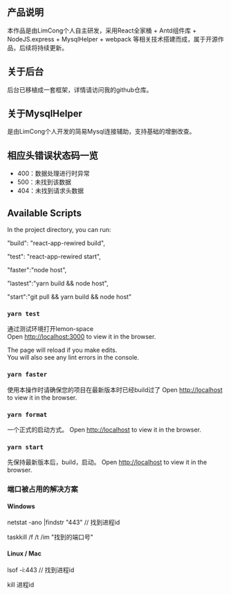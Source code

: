 ## 产品说明
本作品是由LimCong个人自主研发，采用React全家桶 + Antd组件库 + NodeJS.express + MysqlHelper + webpack 等相关技术搭建而成，属于开源作品，后续将持续更新。

## 关于后台
后台已移植成一套框架，详情请访问我的github仓库。

## 关于MysqlHelper
是由LimCong个人开发的简易Mysql连接辅助，支持基础的增删改查。

## 相应头错误状态码一览
* 400：数据处理进行时异常
* 500：未找到该数据
* 404：未找到请求头数据

## Available Scripts

In the project directory, you can run:

"build": "react-app-rewired build",

"test": "react-app-rewired start",

"faster":"node host",

"lastest":"yarn build && node host",

"start":"git pull && yarn build && node host"

### `yarn test`

通过测试环境打开lemon-space<br />
Open [http://localhost:3000](http://localhost:3000) to view it in the browser.

The page will reload if you make edits.<br />
You will also see any lint errors in the console.

### `yarn faster`

使用本操作时请确保您的项目在最新版本时已经build过了
Open [http://localhost](http://localhost) to view it in the browser.

### `yarn format`

一个正式的启动方式。
Open [http://localhost](http://localhost) to view it in the browser.

### `yarn start`

先保持最新版本后，build，启动。
Open [http://localhost](http://localhost) to view it in the browser.

### 端口被占用的解决方案

#### Windows

netstat -ano |findstr "443"  // 找到进程id

taskkill /f /t /im "找到的端口号"

#### Linux / Mac

lsof -i:443 // 找到进程id

kill 进程id
